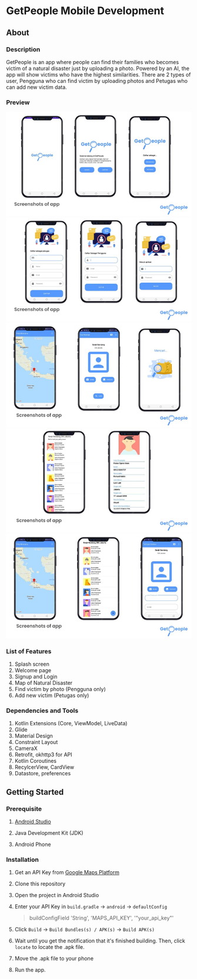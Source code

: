 # GetPeople Mobile Development

## About

### Description

GetPeople is an app where people can find their families who becomes victim of a natural disaster just by uploading a photo. Powered by an AI, the app will show victims who have the highest similarities. There are 2 types of user, Pengguna who can find victim by uploading photos and Petugas who can add new victim data.

### Preview

![GetPeople Preview 1](photos/GetPeople-1.jpg)
![GetPeople Preview 2](photos/GetPeople-2.jpg)
![GetPeople Preview 3](photos/GetPeople-3.jpg)
![GetPeople Preview 4](photos/GetPeople-4.jpg)
![GetPeople Preview 5](photos/GetPeople-5.jpg)

### List of Features

1. Splash screen
2. Welcome page
3. Signup and Login
4. Map of Natural Disaster
5. Find victim by photo (Pengguna only)
6. Add new victim (Petugas only)

### Dependencies and Tools
1. Kotlin Extensions (Core, ViewModel, LiveData)
2. Glide
3. Material Design
4. Constraint Layout
5. CameraX
6. Retrofit, okhttp3 for API
7. Kotlin Coroutines
8. RecylcerView, CardView
9. Datastore, preferences

## Getting Started

### Prerequisite
1. [Android Studio](https://developer.android.com/studio)

2. Java Development Kit (JDK)

3. Android Phone

### Installation  

1. Get an API Key from [Google Maps Platform](https://developers.google.com/maps/documentation/android-sdk/get-api-key)

2. Clone this repository

3. Open the project in Android Studio

4. Enter your API Key in `build.gradle` -> `android` -> `defaultConfig`
    > buildConfigField 'String', 'MAPS_API_KEY', '"your_api_key"'
5. Click `Build` → `Build Bundles(s) / APK(s)` → `Build APK(s)`

6. Wait until you get the notification that it's finished building. Then, click `locate` to locate the .apk file.

7. Move the .apk file to your phone

8. Run the app.
